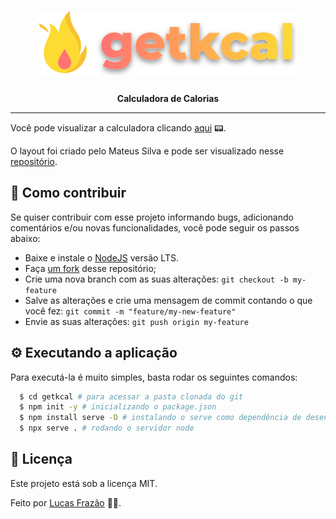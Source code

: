 
<h1 align="center" >
  <img src="./assets/images/logo.svg" alt="getkcal"/>
</h1>

<p align="center"><strong>Calculadora de Calorias</strong><p>


---
Você pode visualizar a calculadora clicando [aqui](https://getkcal-lucasfrazao.netlify.app/)  📟.

O layout foi criado pelo Mateus Silva e pode ser visualizado nesse [repositório](https://github.com/maateusilva/getkcal.git).

## 🎯 Como contribuir
Se quiser contribuir com esse projeto informando bugs, adicionando comentários e/ou novas funcionalidades, você pode seguir os passos abaixo:
* Baixe e instale o [NodeJS](https://nodejs.org/en/) versão LTS.
* Faça [um fork](https://help.github.com/pt/github/getting-started-with-github/fork-a-repo) desse repositório;
* Crie uma nova branch com as suas alterações: `git checkout -b my-feature`
* Salve as alterações e crie uma mensagem de commit contando o que você fez: `git commit -m "feature/my-new-feature"`
* Envie as suas alterações: `git push origin my-feature`


## ⚙️ Executando a aplicação
Para executá-la é muito simples, basta rodar os seguintes comandos:
```sh
  $ cd getkcal # para acessar a pasta clonada do git
  $ npm init -y # inicializando o package.json
  $ npm install serve -D # instalando o serve como dependência de desenvolvimento
  $ npx serve . # rodando o servidor node
```

## 📝 Licença
Este projeto está sob a licença MIT.

Feito por [Lucas Frazão](https://www.linkedin.com/in/lucas-frazaao/) 👋🏻.
